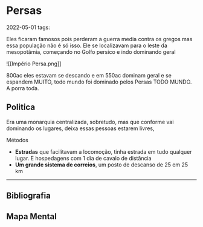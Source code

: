 # Persas
2022-05-01
tags: 

Eles ficaram famosos pois perderam a guerra media contra os gregos mas essa população não é só isso. Ele se localizavam para o leste da mesopotâmia, começando no Golfo persico e indo dominando geral

![[Império Persa.png]]

800ac eles estavam se descando e em 550ac dominam geral e se espandem MUITO, todo mundo foi dominado pelos Persas TODO MUNDO. A porra toda.

## Politica

Era uma monarquia centralizada, sobretudo, mas que conforme vai dominando os lugares, deixa essas pessoas estarem livres, 

Métodos

* **Estradas** que facilitavam a locomoção, tinha estrada em tudo qualquer lugar. E hospedagens com 1 dia de cavalo de distância
* **Um grande sistema de correios**, um posto de descanso de 25 em 25 km


-----------------------------------------------
## Bibliografia
## Mapa Mental